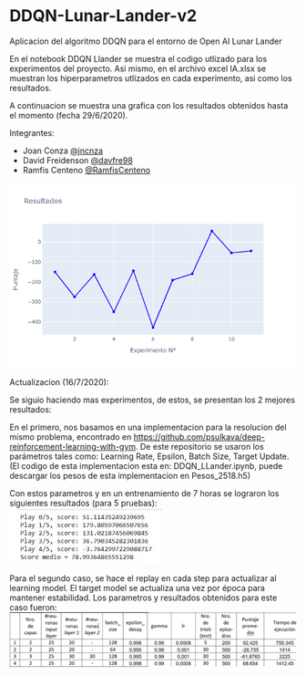 # DDQN-Lunar-Lander-v2
Aplicacion del algoritmo DDQN para el entorno de Open AI Lunar Lander


En el notebook DDQN Llander se muestra el codigo utlizado para los experimentos del proyecto. Asi mismo, en el archivo excel IA.xlsx se muestran los hiperparametros utlizados en cada experimento, asi como los resultados.

A continuacion se muestra una grafica con los resultados obtenidos hasta el momento (fecha 29/6/2020).

Integrantes:

* Joan Conza  [@jncnza](https://github.com/jncnza/)
* David Freidenson [@davfre98](https://github.com/davfre98)
* Ramfis Centeno  [@RamfisCenteno](https://github.com/RamfisCenteno/)

![img1](img.png)


Actualizacion (16/7/2020):


Se siguio haciendo mas experimentos, de estos, se presentan los 2 mejores resultados:

En el primero, nos basamos en una implementacion para la resolucion del mismo problema, encontrado en https://github.com/psulkava/deep-reinforcement-learning-with-gym. De este repositorio se usaron los parámetros tales como: Learning Rate, Epsilon, Batch Size, Target Update. (El codigo de esta implementacion esta en: DDQN_LLander.ipynb, puede descargar los pesos de esta implementacion en Pesos_2518.h5)

Con estos parametros y en un entrenamiento de 7 horas se lograron los siguientes resultados (para 5 pruebas):
![img2](img2.jpeg)

Para el segundo caso, se hace el replay en cada step para actualizar al learning model. El target model se actualiza una vez por época para mantener estabilidad. Los parametros y resultados obtenidos para este caso fueron: 
![img3](img3.jpeg)
